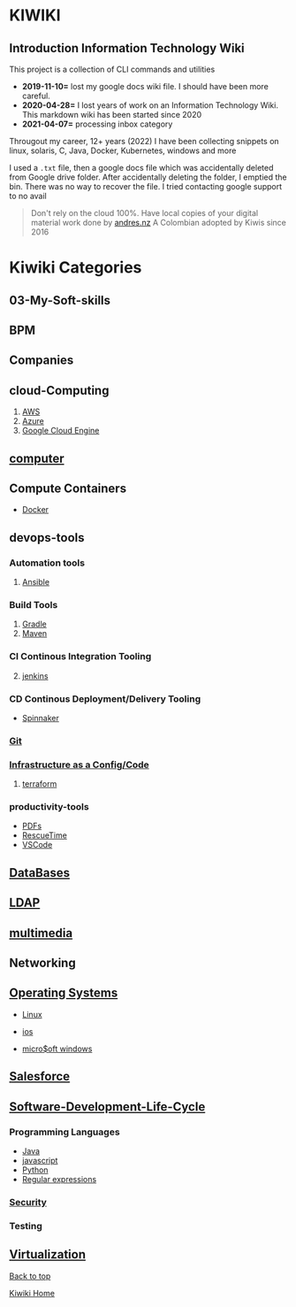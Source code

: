 <h1>KIWIKI</h1>

## Introduction Information Technology Wiki

This project is a collection of CLI commands and utilities

- **2019-11-10=** lost my google docs wiki file. I should have been more careful.
- **2020-04-28=** I lost years of work on an Information Technology Wiki. This markdown wiki has been started since 2020
- **2021-04-07=** processing inbox category

Througout my career, 12+ years (2022) I have been collecting snippets on linux, solaris, C, Java, Docker, Kubernetes, windows and more

I used a `.txt` file, then a google docs file which was accidentally deleted from Google drive folder. After accidentally deleting the folder, I emptied the bin. There was no way to recover the file. I tried contacting google support to no avail

> Don't rely on the cloud 100%. Have local copies of your digital material
> work done by [andres.nz](www.andres.nz) A Colombian adopted by Kiwis since 2016

# Kiwiki Categories

## 03-My-Soft-skills

## BPM

## Companies

## cloud-Computing

1. [AWS](./cloud-computing/aws/readme.md)
2. [Azure](./cloud-computing/azure/readme.md)
3. [Google Cloud Engine](./cloud-computing/gce/readme.md)

## [computer](./computer/readme.md)

## Compute Containers

- [Docker](./containers/readme.md)

## devops-tools

### Automation tools

1. [Ansible](./devops-tools/automation/ansible/readme.md)

### Build Tools

1. [Gradle](./devops-tools/build-tools/gradle/readme.md)
1. [Maven](./devops-tools/build-tools/maven/readme.md)

### CI Continous Integration Tooling

2. [jenkins](./devops-tools/CI/jenkins/)

### CD Continous Deployment/Delivery Tooling

- [Spinnaker](./devops-tools/CD/spinnaker.md)

### [Git](./git/readme.md)

### [Infrastructure as a Config/Code](./devops-tools/IaC/readme.md)

1. [terraform](./devops-tools/IaC/terraform/readme.md)

### productivity-tools

- [PDFs](./productivity-tools/pdf)
- [RescueTime](./productivity-tools/rescue-time/)
- [VSCode](./productivity-tools/vscode-setup/)

## [DataBases](./databases/sql.md)

## [LDAP](./LDAP/)

## [multimedia](./multimedia/readme.md)

## Networking

## [Operating Systems](./operating-systems/readme.md)

- [Linux](./operating-systems/linux/readme.md)

- [ios](./operating-systems/ios/readme.md)

- [micro\$oft windows](./operating-systems/windows/readme.md)

## [Salesforce](./Salesforce/readme.md)

## [Software-Development-Life-Cycle](./Software-Development-Life-Cycle/readme.md)

### Programming Languages

- [Java](./programming-languages/java/readme.md)
- [javascript](./programming-languages/java/readme.md)
- [Python](./programming-languages/python/readme.md)
- [Regular expressions](./regex/readme.md)

### [Security](./Software-Development-Life-Cycle/security/readme.md)

### Testing

## [Virtualization](./Virtualization/readme.md)

[Back to top](#)

[Kiwiki Home](/../../)
